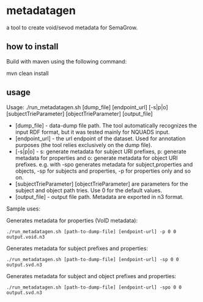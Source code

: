 # metadatagen #

a tool to create void/sevod metadata for SemaGrow.

## how to install ##

Build with maven using the following command:

mvn clean install

## usage ##

Usage: ./run_metadatagen.sh  [dump_file] [endpoint_url] [-s|p|o] [subjectTrieParameter] [objectTrieParameter] [output_file]

* [dump_file] - data-dump file path. The tool automatically recognizes the input RDF format, but it was tested mainly for NQUADS input. 
* [endpoint_url] - the url endpoint of the dataset. Used for annotation purposes (the tool relies exclusively on the dump file).
* [-s|p|o] - s: generate metadata for subject URI prefixes, p: generate metadata for properties and o: generate metadata for object URI prefixes. 
  e.g. with -spo generates metadata for subject,properties and objects, -sp for subjects and properties, -p for properties only and so on.
* [subjectTrieParameter] [objectTrieParameter] are parameters for the subject and object path tries. Use 0 for the default values.
* [output_file] - output file path. Metadata are exported in n3 format.

Sample uses:

Generates metadata for properties (VoID metadata):
```
./run_metadatagen.sh [path-to-dump-file] [endpoint-url] -p 0 0 output.void.n3
```
Generates metadata for subject prefixes and properties:
```
./run_metadatagen.sh [path-to-dump-file] [endpoint-url] -sp 0 0 output.svd.n3
```
Generates metadata for subject and object prefixes and properties:
```
./run_metadatagen.sh [path-to-dump-file] [endpoint-url] -spo 0 0 output.svd.n3
```